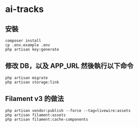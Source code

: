 # ai-tracks

## 安裝
```
composer install
cp .env.example .env
php artisan key:generate
```

## 修改 DB，以及 APP_URL 然後執行以下命令
```
php artisan migrate
php artisan storage:link
```

## Filament v3 的做法
```
php artisan vendor:publish --force --tag=livewire:assets
php artisan filament:assets
php artisan filament:cache-components
```